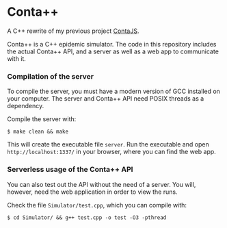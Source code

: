 # Conta++

A C++ rewrite of my previous project [ContaJS](https://github.com/iannisdezwart/contajs).

Conta++ is a C++ epidemic simulator.
The code in this repository includes the actual Conta++ API,
and a server as well as a web app to communicate with it.

### Compilation of the server

To compile the server, you must have a modern version of GCC installed on
your computer. The server and Conta++ API need POSIX threads as a dependency.

Compile the server with:

```
$ make clean && make
```

This will create the executable file `server`.
Run the executable and open `http://localhost:1337/` in your browser, where you can find the web app.

### Serverless usage of the Conta++ API

You can also test out the API without the need of a server.
You will, however, need the web application in order to view the runs.

Check the file `Simulator/test.cpp`, which you can compile with:

```
$ cd Simulator/ && g++ test.cpp -o test -O3 -pthread
```
